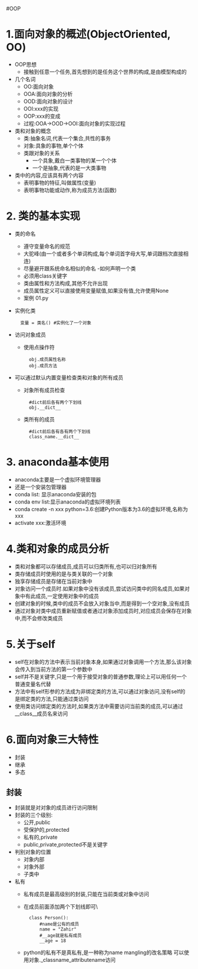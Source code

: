 #OOP
# 1.面向对象的概述(ObjectOriented, OO)
- OOP思想
    - 接触到任意一个任务,首先想到的是任务这个世界的构成,是由模型构成的
- 几个名词
    - OO:面向对象
    - OOA:面向对象的分析
    - OOD:面向对象的设计
    - OOI:xxx的实现
    - OOP:xxx的变成
    - 过程:OOA->OOD->OOI:面向对象的实现过程
- 类和对象的概念
    - 类:抽象名词,代表一个集合,共性的事务
    - 对象:具象的事物,单个个体
    - 类跟对象的关系
        - 一个具象,戴白一类事物的某一个个体
        - 一个是抽象,代表的是一大类事物
- 类中的内容,应该具有两个内容
    - 表明事物的特征,叫做属性(变量)
    - 表明事物功能或动作,称为成员方法(函数)
# 2. 类的基本实现
- 类的命名
    - 遵守变量命名的规范
    - 大驼峰(由一个或者多个单词构成,每个单词首字母大写,单词跟档次直接相连)
    - 尽量避开跟系统命名相似的命名
-如何声明一个类
    - 必须用class关键字
    - 类由属性和方法构成,其他不允许出现
    - 成员属性定义可以直接使用变量赋值,如果没有值,允许使用None
    - 案例 01.py
- 实例化类
    
        变量 = 类名() #实例化了一个对象
- 访问对象成员
    - 使用点操作符
        
            obj.成员属性名称
            obj.成员方法
- 可以通过默认内置变量检查类和对象的所有成员
    - 对象所有成员检查
        
            #dict前后各有两个下划线
            obj.__dict__
    - 类所有的成员
        
            #dict前后各有各有两个下划线
            class_name.__dict__
# 3. anaconda基本使用
- anaconda主要是一个虚拟环境管理器
- 还是一个安装包管理器
- conda list: 显示anaconda安装的包
- conda env list:显示anaconda的虚拟环境列表
- conda create -n xxx python=3.6:创建Python版本为3.6的虚拟环境,名称为xxx
- activate xxx:激活环境

# 4.类和对象的成员分析
- 类和对象都可以存储成员,成员可以归类所有,也可以归对象所有
- 类存储成员时使用的是与类关联的一个对象
- 独享存储成员是存储在当前对象中
- 对象访问一个成员时.如果对象中没有该成员,尝试访问类中的同名成员,如果对象中有此成员,一定使用对象中的成员
- 创建对象的时候,类中的成员不会放入对象当中,而是得到一个空对象,没有成员
- 通过对象对类中成员重新赋值或者通过对象添加成员时,对应成员会保存在对象中,而不会修改类成员

# 5.关于self
- self在对象的方法中表示当前对象本身,如果通过对象调用一个方法,那么该对象
会传入到当前方法的第一个参数中
- self并不是关键字,只是一个用于接受对象的普通参数,理论上可以用任何一个
普通变量名代替
- 方法中有self形参的方法成为非绑定类的方法,可以通过对象访问,没有self的
是绑定类的方法,只能通过类访问
- 使用类访问绑定类的方法时,如果类方法中需要访问当前类的成员,可以通过
__class__成员名来访问

# 6.面向对象三大特性
- 封装
- 继承
- 多态

## 封装
- 封装就是对对象的成员进行访问限制
- 封装的三个级别:
    - 公开,public
    - 受保护的,protected
    - 私有的,private
    - public,private,protected不是关键字
- 判别对象的位置
    - 对象内部
    - 对象外部
    - 子类中
- 私有
    - 私有成员是最高级别的封装,只能在当前类或对象中访问
    - 在成员前面添加两个下划线即可\
        
            class Person():
                #name是公有的成员
                name = "Zahir"
                #__age就是私有成员
                __age = 18
    - python的私有不是真私有,是一种称为name mangling的改名策略
    可以使用对象._classname_attributename访问